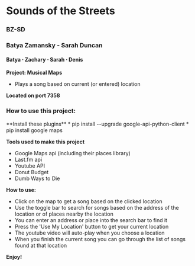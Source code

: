 Sounds of the Streets
=====================


<h3>BZ-SD</h3>

<h3>Batya Zamansky - Sarah Duncan</h3>
<h4>Batya &sdot; Zachary &sdot; Sarah &sdot; Denis</h4>

**Project: Musical Maps**
* Plays a song based on current (or entered) location

**Located on port 7358**

<h3>How to use this project:</h3>
**Install these plugins**
* pip install --upgrade google-api-python-client
* pip install google maps


**Tools used to make this project**
* Google Maps api (including their places library)
* Last.fm api
* Youtube API
* Donut Budget
* Dumb Ways to Die

**How to use:**
* Click on the map to get a song based on the clicked location
* Use the toggle bar to search for songs based on the address of the location or of places nearby the location
* You can enter an address or place into the search bar to find it
* Press the 'Use My Location' button to get your current location
* The youtube video will auto-play when you choose a location
* When you finish the current song you can go through the list of songs found at that location

**Enjoy!**
